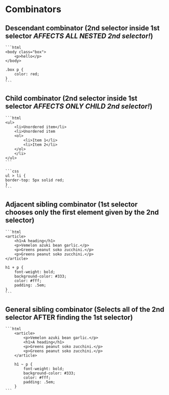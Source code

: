 # Combinators

## Descendant combinator (2nd selector inside 1st selector *AFFECTS ALL NESTED 2nd selector!*)
    ```html
    <body class="box">
        <p>hello</p>
    </body>
    
    .box p {
        color: red;
    } 
    ```
    
## Child combinator (2nd selector inside 1st selector *AFFECTS ONLY CHILD 2nd selector!*)
    ```html
    <ul>
        <li>Unordered item</li>
        <li>Unordered item
        <ol>
            <li>Item 1</li>
            <li>Item 2</li>
        </ol>
        </li>
    </ul>   
    ```

    ```css
    ul > li {
    border-top: 5px solid red;
    }
    ```

## Adjacent sibling combinator (1st selector chooses only the first element given by the 2nd selector)
    ```html    
    <article>
        <h1>A heading</h1>
        <p>Vemelon azuki bean garlic.</p>
        <p>Greens peanut soko zucchini.</p>
        <p>Greens peanut soko zucchini.</p>
    </article>

    h1 + p {
        font-weight: bold;
        background-color: #333;
        color: #fff;
        padding: .5em;
    }
    ```
    
    
 
## General sibling combinator (Selects all of the 2nd selector AFTER finding the 1st selector)
    ```html
        <article>
            <p>Vemelon azuki bean garlic.</p>
            <h1>A heading</h1>
            <p>Greens peanut soko zucchini.</p>
            <p>Greens peanut soko zucchini.</p>
        </article>

        h1 ~ p {
            font-weight: bold;
            background-color: #333;
            color: #fff;
            padding: .5em;
        }
    ```
